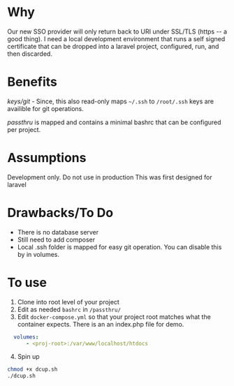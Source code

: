 Why
=
Our new SSO provider will only return back to URI under SSL/TLS (https -- a good thing). I need a local development environment that runs a self signed certificate that can be dropped into a laravel project, configured, run, and then discarded. 

Benefits
=
*keys/git* - Since, this also read-only maps `~/.ssh` to `/root/.ssh` keys are availible for git operations.

*passthru* is mapped and contains a minimal bashrc that can be configured per project. 

Assumptions
=
Development only. Do not use in production
This was first designed for laravel

Drawbacks/To Do
=
- There is no database server
- Still need to add composer
- Local .ssh folder is mapped for easy git operation. You can disable this by in volumes.

To use
= 
1. Clone into root level of your project
2. Edit as needed `bashrc` in `/passthru/`
3. Edit `docker-compose.yml` so that your project root matches what the container expects. There is an an index.php file for demo. 
```yaml
  volumes:
      - <proj-root>:/var/www/localhost/htdocs
 ```
4. Spin up
 ```bash
chmod +x dcup.sh
./dcup.sh
 ```
